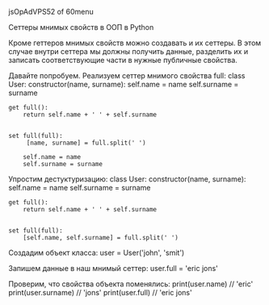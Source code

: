 
jsOpAdVPS52 of 60menu

Сеттеры мнимых свойств в ООП в Python

Кроме геттеров мнимых свойств можно создавать и их сеттеры. В этом случае внутри сеттера мы должны получить данные, разделить их и записать соответствующие части в нужные публичные свойства.

Давайте попробуем. Реализуем сеттер мнимого свойства full:
class User:
	constructor(name, surname):
		self.name = name 
		self.surname = surname 
	
	
	get full():
		return self.name + ' ' + self.surname 
	
	
	set full(full):
		 [name, surname] = full.split(' ') 
		
		self.name = name 
		self.surname = surname 
	


Упростим дестуктуризацию:
class User:
	constructor(name, surname):
		self.name = name 
		self.surname = surname 
	
	
	get full():
		return self.name + ' ' + self.surname 
	
	
	set full(full):
		[self.name, self.surname] = full.split(' ') 
	


Создадим объект класса:
user = User('john', 'smit') 

Запишем данные в наш мнимый сеттер:
user.full = 'eric jons' 

Проверим, что свойства объекта поменялись:
print(user.name)  // 'eric'
print(user.surname)  // 'jons'
print(user.full)  // 'eric jons'


